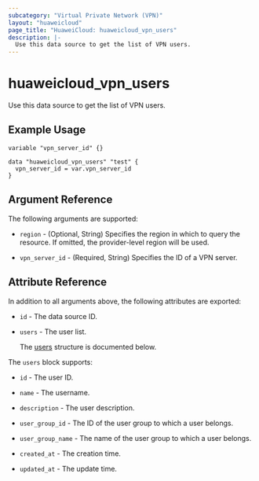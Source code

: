 ```yaml
---
subcategory: "Virtual Private Network (VPN)"
layout: "huaweicloud"
page_title: "HuaweiCloud: huaweicloud_vpn_users"
description: |-
  Use this data source to get the list of VPN users.
---
```


# huaweicloud_vpn_users

Use this data source to get the list of VPN users.

## Example Usage

```hcl
variable "vpn_server_id" {}

data "huaweicloud_vpn_users" "test" {
  vpn_server_id = var.vpn_server_id
}
```

## Argument Reference

The following arguments are supported:

* `region` - (Optional, String) Specifies the region in which to query the resource.
  If omitted, the provider-level region will be used.

* `vpn_server_id` - (Required, String) Specifies the ID of a VPN server.

## Attribute Reference

In addition to all arguments above, the following attributes are exported:

* `id` - The data source ID.

* `users` - The user list.

  The [users](#users_struct) structure is documented below.

<a name="users_struct"></a>
The `users` block supports:

* `id` - The user ID.

* `name` - The username.

* `description` - The user description.

* `user_group_id` - The ID of the user group to which a user belongs.

* `user_group_name` - The name of the user group to which a user belongs.

* `created_at` - The creation time.

* `updated_at` - The update time.
